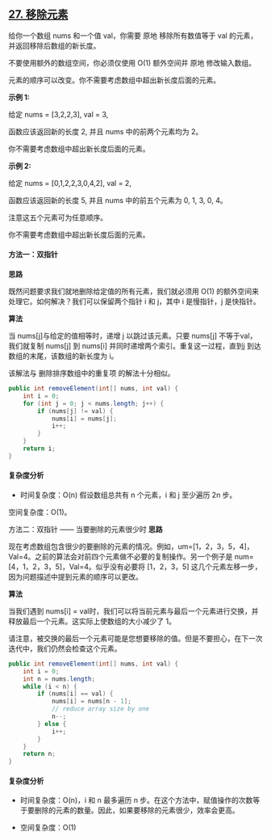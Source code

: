 ## [27. 移除元素](https://leetcode-cn.com/problems/remove-element/)

给你一个数组 nums 和一个值 val，你需要 原地 移除所有数值等于 val 的元素，并返回移除后数组的新长度。

不要使用额外的数组空间，你必须仅使用 O(1) 额外空间并 原地 修改输入数组。

元素的顺序可以改变。你不需要考虑数组中超出新长度后面的元素。

 

**示例 1:**

给定 nums = [3,2,2,3], val = 3,

函数应该返回新的长度 2, 并且 nums 中的前两个元素均为 2。

你不需要考虑数组中超出新长度后面的元素。



**示例 2:**

给定 nums = [0,1,2,2,3,0,4,2], val = 2,

函数应该返回新的长度 5, 并且 nums 中的前五个元素为 0, 1, 3, 0, 4。

注意这五个元素可为任意顺序。

你不需要考虑数组中超出新长度后面的元素。

#### 方法一：双指针

**思路**

既然问题要求我们就地删除给定值的所有元素，我们就必须用 O(1) 的额外空间来处理它。如何解决？我们可以保留两个指针 i 和 j，其中 i 是慢指针，j 是快指针。

**算法**

当 nums[j]与给定的值相等时，递增 j 以跳过该元素。只要 nums[j] 不等于val，我们就复制 nums[j] 到 nums[i] 并同时递增两个索引。重复这一过程，直到j 到达数组的末尾，该数组的新长度为 i。

该解法与 删除排序数组中的重复项 的解法十分相似。

```java
public int removeElement(int[] nums, int val) {
    int i = 0;
    for (int j = 0; j < nums.length; j++) {
        if (nums[j] != val) {
            nums[i] = nums[j];
            i++;
        }
    }
    return i;
}
```

#### 复杂度分析

- 时间复杂度：O(n)
  假设数组总共有 n 个元素，i 和 j 至少遍历 2n 步。

空间复杂度：O(1)。

方法二：双指针 —— 当要删除的元素很少时
**思路**

现在考虑数组包含很少的要删除的元素的情况。例如，um=[1，2，3，5，4]，Val=4。之前的算法会对前四个元素做不必要的复制操作。另一个例子是 num=[4，1，2，3，5]，Val=4。似乎没有必要将 [1，2，3，5] 这几个元素左移一步，因为问题描述中提到元素的顺序可以更改。

**算法**

当我们遇到 nums[i] = val时，我们可以将当前元素与最后一个元素进行交换，并释放最后一个元素。这实际上使数组的大小减少了 1。

请注意，被交换的最后一个元素可能是您想要移除的值。但是不要担心，在下一次迭代中，我们仍然会检查这个元素。

```java
public int removeElement(int[] nums, int val) {
    int i = 0;
    int n = nums.length;
    while (i < n) {
        if (nums[i] == val) {
            nums[i] = nums[n - 1];
            // reduce array size by one
            n--;
        } else {
            i++;
        }
    }
    return n;
}
```

#### 复杂度分析

- 时间复杂度：O(n)，i 和 n 最多遍历 n 步。在这个方法中，赋值操作的次数等于要删除的元素的数量。因此，如果要移除的元素很少，效率会更高。

- 空间复杂度：O(1)